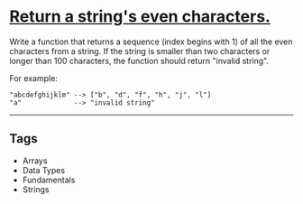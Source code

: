 # [Return a string's even characters.](https://www.codewars.com/kata/566044325f8fddc1c000002c)

Write a function that returns a sequence (index begins with 1) of all the even characters from a string. If the string is smaller than two characters or longer than 100 characters, the function should return "invalid string".

For example:

```
"abcdefghijklm" --> ["b", "d", "f", "h", "j", "l"]
"a"             --> "invalid string"
```

---

## Tags

- Arrays
- Data Types
- Fundamentals
- Strings

